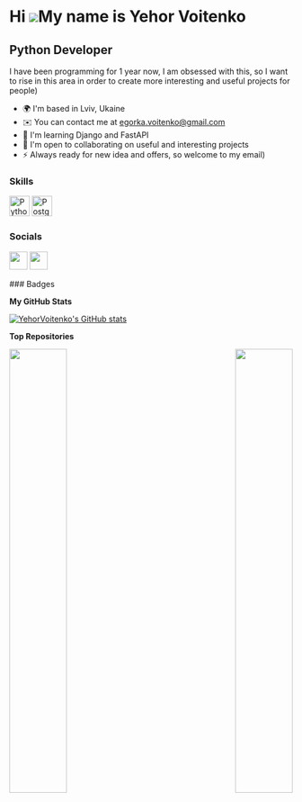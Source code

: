 Hi ![](https://user-images.githubusercontent.com/18350557/176309783-0785949b-9127-417c-8b55-ab5a4333674e.gif)My name is Yehor Voitenko
======================================================================================================================================

Python Developer
----------------

I have been programming for 1 year now, I am obsessed with this, so I want to rise in this area in order to create more interesting and useful projects for people)

* 🌍  I'm based in Lviv, Ukaine
* ✉️  You can contact me at [egorka.voitenko@gmail.com](mailto:egorka.voitenko@gmail.com)
* 🧠  I'm learning Django and FastAPI
* 🤝  I'm open to collaborating on useful and interesting projects
* ⚡  Always ready for new idea and offers, so welcome to my email)

### Skills

<p align="left">
<a href="https://www.python.org/" target="_blank" rel="noreferrer"><img src="https://raw.githubusercontent.com/danielcranney/readme-generator/main/public/icons/skills/python-colored.svg" width="36" height="36" alt="Python" /></a>
<a href="https://www.postgresql.org/" target="_blank" rel="noreferrer"><img src="https://raw.githubusercontent.com/danielcranney/readme-generator/main/public/icons/skills/postgresql-colored.svg" width="36" height="36" alt="PostgreSQL" /></a>
</p>

### Socials

<p align="left"> <a href="https://www.github.com/YehorVoitenko" target="_blank" rel="noreferrer"><img src="https://raw.githubusercontent.com/danielcranney/readme-generator/main/public/icons/socials/github-dark.svg" width="32" height="32" /></a> <a href="http://www.instagram.com/egoorra._" target="_blank" rel="noreferrer"><img src="https://raw.githubusercontent.com/danielcranney/readme-generator/main/public/icons/socials/instagram.svg" width="32" height="32" /></a></p>
### Badges

<b>My GitHub Stats</b>

<a href="http://www.github.com/YehorVoitenko"><img src="https://github-readme-stats.vercel.app/api?username=YehorVoitenko&show_icons=true&hide=stars,issues,&count_private=true&title_color=84cc16&text_color=ffffff&icon_color=84cc16&bg_color=22272e&hide_border=true&show_icons=true" alt="YehorVoitenko's GitHub stats" /></a>

<b>Top Repositories</b>

<div width="100%" align="center"><a href="https://github.com/YehorVoitenko/AlliasBot" align="left"><img align="left" width="45%" src="https://github-readme-stats.vercel.app/api/pin/?username=YehorVoitenko&repo=AlliasBot&title_color=84cc16&text_color=ffffff&icon_color=84cc16&bg_color=22272e&hide_border=true&locale=en" /></a><a href="https://github.com/YehorVoitenko/help_each_other_urkr_django" align="right"><img align="right" width="45%" src="https://github-readme-stats.vercel.app/api/pin/?username=YehorVoitenko&repo=help_each_other_urkr_django&title_color=84cc16&text_color=ffffff&icon_color=84cc16&bg_color=22272e&hide_border=true&locale=en" /></a></div><br /><br /><br /><br /><br /><br /><br />
